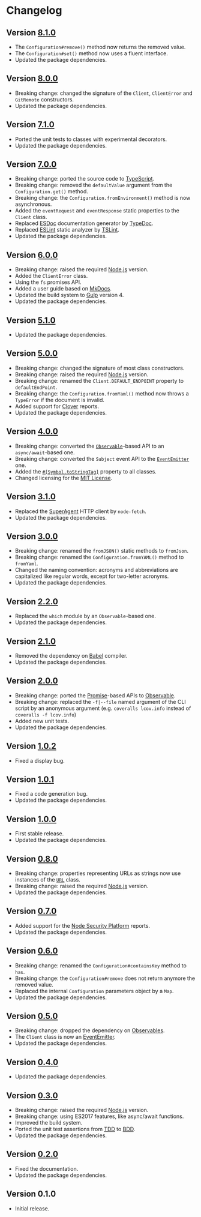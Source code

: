 # Changelog

## Version [8.1.0](https://github.com/cedx/coveralls.js/compare/v8.0.0...v8.1.0)
- The `Configuration#remove()` method now returns the removed value.
- The `Configuration#set()` method now uses a fluent interface.
- Updated the package dependencies.

## Version [8.0.0](https://github.com/cedx/coveralls.js/compare/v7.1.0...v8.0.0)
- Breaking change: changed the signature of the `Client`, `ClientError` and `GitRemote` constructors.
- Updated the package dependencies.

## Version [7.1.0](https://github.com/cedx/coveralls.js/compare/v7.0.0...v7.1.0)
- Ported the unit tests to classes with experimental decorators.
- Updated the package dependencies.

## Version [7.0.0](https://github.com/cedx/coveralls.js/compare/v6.0.0...v7.0.0)
- Breaking change: ported the source code to [TypeScript](https://www.typescriptlang.org).
- Breaking change: removed the `defaultValue` argument from the `Configuration.get()` method.
- Breaking change: the `Configuration.fromEnvironment()` method is now asynchronous.
- Added the `eventRequest` and `eventResponse` static properties to the `Client` class.
- Replaced [ESDoc](https://esdoc.org) documentation generator by [TypeDoc](https://typedoc.org).
- Replaced [ESLint](https://eslint.org) static analyzer by [TSLint](https://palantir.github.io/tslint).
- Updated the package dependencies.

## Version [6.0.0](https://github.com/cedx/coveralls.js/compare/v5.1.0...v6.0.0)
- Breaking change: raised the required [Node.js](https://nodejs.org) version.
- Added the `ClientError` class.
- Using the `fs` promises API.
- Added a user guide based on [MkDocs](http://www.mkdocs.org).
- Updated the build system to [Gulp](https://gulpjs.com) version 4.
- Updated the package dependencies.

## Version [5.1.0](https://github.com/cedx/coveralls.js/compare/v5.0.0...v5.1.0)
- Updated the package dependencies.

## Version [5.0.0](https://github.com/cedx/coveralls.js/compare/v4.0.0...v5.0.0)
- Breaking change: changed the signature of most class constructors.
- Breaking change: raised the required [Node.js](https://nodejs.org) version.
- Breaking change: renamed the `Client.DEFAULT_ENDPOINT` property to `defaultEndPoint`.
- Breaking change: the `Configuration.fromYaml()` method now throws a `TypeError` if the document is invalid.
- Added support for [Clover](https://www.atlassian.com/software/clover) reports.
- Updated the package dependencies.

## Version [4.0.0](https://github.com/cedx/coveralls.js/compare/v3.1.0...v4.0.0)
- Breaking change: converted the [`Observable`](http://reactivex.io/intro.html)-based API to an `async/await`-based one.
- Breaking change: converted the `Subject` event API to the [`EventEmitter`](https://nodejs.org/api/events.html) one.
- Added the [`#[Symbol.toStringTag]`](https://developer.mozilla.org/en-US/docs/Web/JavaScript/Reference/Global_Objects/Symbol/toStringTag) property to all classes.
- Changed licensing for the [MIT License](https://opensource.org/licenses/MIT).

## Version [3.1.0](https://github.com/cedx/coveralls.js/compare/v3.0.0...v3.1.0)
- Replaced the [SuperAgent](https://visionmedia.github.io/superagent) HTTP client by `node-fetch`.
- Updated the package dependencies.

## Version [3.0.0](https://github.com/cedx/coveralls.js/compare/v2.2.0...v3.0.0)
- Breaking change: renamed the `fromJSON()` static methods to `fromJson`.
- Breaking change: renamed the `Configuration.fromYAML()` method to `fromYaml`.
- Changed the naming convention: acronyms and abbreviations are capitalized like regular words, except for two-letter acronyms.
- Updated the package dependencies.

## Version [2.2.0](https://github.com/cedx/coveralls.js/compare/v2.1.0...v2.2.0)
- Replaced the `which` module by an `Observable`-based one.
- Updated the package dependencies.

## Version [2.1.0](https://github.com/cedx/coveralls.js/compare/v2.0.0...v2.1.0)
- Removed the dependency on [Babel](https://babeljs.io) compiler.
- Updated the package dependencies.

## Version [2.0.0](https://github.com/cedx/coveralls.js/compare/v1.0.2...v2.0.0)
- Breaking change: ported the [Promise](https://developer.mozilla.org/en-US/docs/Web/JavaScript/Reference/Global_Objects/Promise)-based APIs to [Observable](http://reactivex.io/intro.html).
- Breaking change: replaced the `-f|--file` named argument of the CLI script by an anonymous argument (e.g. `coveralls lcov.info` instead of `coveralls -f lcov.info`)
- Added new unit tests.
- Updated the package dependencies.

## Version [1.0.2](https://github.com/cedx/coveralls.js/compare/v1.0.1...v1.0.2)
- Fixed a display bug.

## Version [1.0.1](https://github.com/cedx/coveralls.js/compare/v1.0.0...v1.0.1)
- Fixed a code generation bug.
- Updated the package dependencies.

## Version [1.0.0](https://github.com/cedx/coveralls.js/compare/v0.8.0...v1.0.0)
- First stable release.
- Updated the package dependencies.

## Version [0.8.0](https://github.com/cedx/coveralls.js/compare/v0.7.0...v0.8.0)
- Breaking change: properties representing URLs as strings now use instances of the [`URL`](https://developer.mozilla.org/en-US/docs/Web/API/URL) class.
- Breaking change: raised the required [Node.js](https://nodejs.org) version.
- Updated the package dependencies.

## Version [0.7.0](https://github.com/cedx/coveralls.js/compare/v0.6.0...v0.7.0)
- Added support for the [Node Security Platform](https://nodesecurity.io) reports.
- Updated the package dependencies.

## Version [0.6.0](https://github.com/cedx/coveralls.js/compare/v0.5.0...v0.6.0)
- Breaking change: renamed the `Configuration#containsKey` method to `has`.
- Breaking change: the `Configuration#remove` does not return anymore the removed value.
- Replaced the internal `Configuration` parameters object by a `Map`.
- Updated the package dependencies.

## Version [0.5.0](https://github.com/cedx/coveralls.js/compare/v0.4.0...v0.5.0)
- Breaking change: dropped the dependency on [Observables](http://reactivex.io/intro.html).
- The `Client` class is now an [EventEmitter](https://nodejs.org/api/events.html#events_class_eventemitter).
- Updated the package dependencies.

## Version [0.4.0](https://github.com/cedx/coveralls.js/compare/v0.3.0...v0.4.0)
- Updated the package dependencies.

## Version [0.3.0](https://github.com/cedx/coveralls.js/compare/v0.2.0...v0.3.0)
- Breaking change: raised the required [Node.js](https://nodejs.org) version.
- Breaking change: using ES2017 features, like async/await functions.
- Improved the build system.
- Ported the unit test assertions from [TDD](https://en.wikipedia.org/wiki/Test-driven_development) to [BDD](https://en.wikipedia.org/wiki/Behavior-driven_development).
- Updated the package dependencies.

## Version [0.2.0](https://github.com/cedx/coveralls.js/compare/v0.1.0...v0.2.0)
- Fixed the documentation.
- Updated the package dependencies.

## Version 0.1.0
- Initial release.
